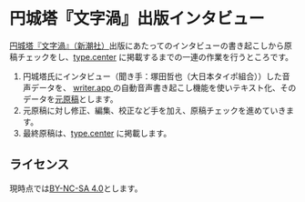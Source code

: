 # 円城塔『文字渦』出版インタビュー
 [円城塔『文字渦』（新潮社）](http://www.shinchosha.co.jp/book/331162/)出版にあたってのインタビューの書き起こしから原稿チェックをし、[type.center](http://type.center/) に掲載するまでの一連の作業を行うところです。

1. 円城塔氏にインタビュー（聞き手：塚田哲也（大日本タイポ組合））した音声データを、 [writer.app
](https://writer-app.com/) の自動音声書き起こし機能を使いテキスト化、そのデータを[元原稿](https://github.com/typecenter/mojika-interview/blob/automatic-transcribe/mojika-interview.md)とします。
2. 元原稿に対し修正、編集、校正など手を加え、原稿チェックを進めていきます。
3. 最終原稿は、[type.center](http://type.center/) に掲載します。

## ライセンス
現時点では[BY-NC-SA 4.0](https://creativecommons.org/licenses/by-nc-sa/4.0/deed.ja)とします。
